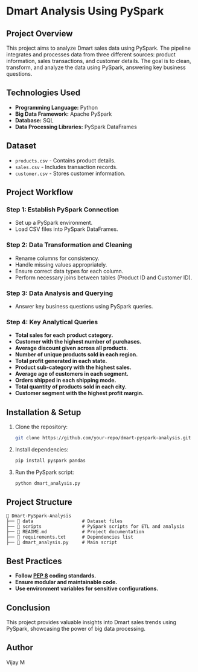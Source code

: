 # Dmart Analysis Using PySpark

## Project Overview
This project aims to analyze Dmart sales data using PySpark. The pipeline integrates and processes data from three different sources: product information, sales transactions, and customer details. The goal is to clean, transform, and analyze the data using PySpark, answering key business questions.

## Technologies Used
- **Programming Language:** Python
- **Big Data Framework:** Apache PySpark
- **Database:** SQL
- **Data Processing Libraries:** PySpark DataFrames

## Dataset
- `products.csv` - Contains product details.
- `sales.csv` - Includes transaction records.
- `customer.csv` - Stores customer information.

## Project Workflow
### Step 1: Establish PySpark Connection
- Set up a PySpark environment.
- Load CSV files into PySpark DataFrames.

### Step 2: Data Transformation and Cleaning
- Rename columns for consistency.
- Handle missing values appropriately.
- Ensure correct data types for each column.
- Perform necessary joins between tables (Product ID and Customer ID).

### Step 3: Data Analysis and Querying
- Answer key business questions using PySpark queries.

### Step 4: Key Analytical Queries
- **Total sales for each product category.**
- **Customer with the highest number of purchases.**
- **Average discount given across all products.**
- **Number of unique products sold in each region.**
- **Total profit generated in each state.**
- **Product sub-category with the highest sales.**
- **Average age of customers in each segment.**
- **Orders shipped in each shipping mode.**
- **Total quantity of products sold in each city.**
- **Customer segment with the highest profit margin.**

## Installation & Setup
1. Clone the repository:
   ```sh
   git clone https://github.com/your-repo/dmart-pyspark-analysis.git
   ```
2. Install dependencies:
   ```sh
   pip install pyspark pandas
   ```
3. Run the PySpark script:
   ```sh
   python dmart_analysis.py
   ```

## Project Structure
```
📂 Dmart-PySpark-Analysis
├── 📂 data                  # Dataset files
├── 📂 scripts               # PySpark scripts for ETL and analysis
├── 📜 README.md             # Project documentation
├── 📜 requirements.txt      # Dependencies list
├── 📜 dmart_analysis.py     # Main script
```

## Best Practices
- **Follow [PEP 8](https://www.python.org/dev/peps/pep-0008/) coding standards.**
- **Ensure modular and maintainable code.**
- **Use environment variables for sensitive configurations.**

## Conclusion
This project provides valuable insights into Dmart sales trends using PySpark, showcasing the power of big data processing.

## Author
Vijay M
